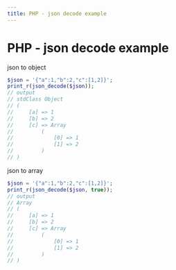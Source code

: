 ```yaml
---
title: PHP - json decode example
---
```


<h1 class="header">PHP - json decode example</h1>

json to object
```php
$json = '{"a":1,"b":2,"c":[1,2]}';
print_r(json_decode($json));
// output
// stdClass Object
// (
//     [a] => 1
//     [b] => 2
//     [c] => Array
//         (
//             [0] => 1
//             [1] => 2
//         )
// )
```

json to array
```php
$json = '{"a":1,"b":2,"c":[1,2]}';
print_r(json_decode($json, true));
// output
// Array
// (
//     [a] => 1
//     [b] => 2
//     [c] => Array
//         (
//             [0] => 1
//             [1] => 2
//         )
// )
```